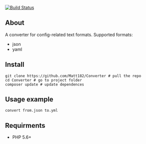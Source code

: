 [![Build Status](https://travis-ci.org/Matt182/Converter.svg?branch=master)](https://travis-ci.org/Matt182/Converter)

## About
A converter for config-related text formats. Supported formats:
- json
- yaml

## Install
```
git clone https://github.com/Matt182/Converter # pull the repo
cd Converter # go to project folder
composer update # update dependences
```

## Usage example
`convert from.json to.yml`

## Requirments
- PHP 5.6+
